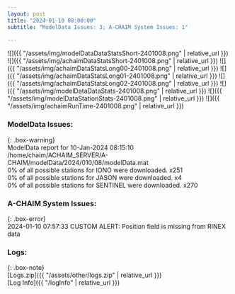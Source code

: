 ```yaml
---
layout: post
title: "2024-01-10 08:00:00"
subtitle: "ModelData Issues: 3; A-CHAIM System Issues: 1"

---
```


![]({{ "/assets/img/modelDataDataStatsShort-2401008.png" | relative_url }})
![]({{ "/assets/img/achaimDataStatsShort-2401008.png" | relative_url }})
![]({{ "/assets/img/achaimDataStatsLong00-2401008.png" | relative_url }})
![]({{ "/assets/img/achaimDataStatsLong01-2401008.png" | relative_url }})
![]({{ "/assets/img/achaimDataStatsLong02-2401008.png" | relative_url }})
![]({{ "/assets/img/modelDataDataStats-2401008.png" | relative_url }})
![]({{ "/assets/img/modelDataStationStats-2401008.png" | relative_url }})
![]({{ "/assets/img/achaimRunTime-2401008.png" | relative_url }})


### ModelData Issues:  
  
{: .box-warning}  
 ModelData report for 10-Jan-2024 08:15:10   
 /home/chaim/ACHAIM_SERVER/A-CHAIM/modelData/2024/010/08/modelData.mat   
 0% of all possible stations for IONO were downloaded. x251   
 0% of all possible stations for JASON were downloaded. x4   
 0% of all possible stations for SENTINEL were downloaded. x270   
  
### A-CHAIM System Issues:  
  
{: .box-error}  
2024-01-10 07:57:33 CUSTOM ALERT: Position field is missing from RINEX data  

### Logs:  
  
{: .box-note}  
[Logs.zip]({{ "/assets/other/logs.zip" | relative_url }})  
[Log Info]({{ "/logInfo" | relative_url }})  

